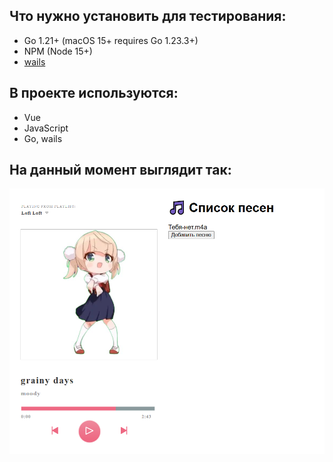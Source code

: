 ## Что нужно установить для тестирования:
- Go 1.21+ (macOS 15+ requires Go 1.23.3+)
- NPM (Node 15+)
- [wails](https://wails.io/docs/gettingstarted/installation/)

## В проекте используются:
- Vue
- JavaScript 
- Go, wails

## На данный момент выглядит так: 
![](myproject/image.png)